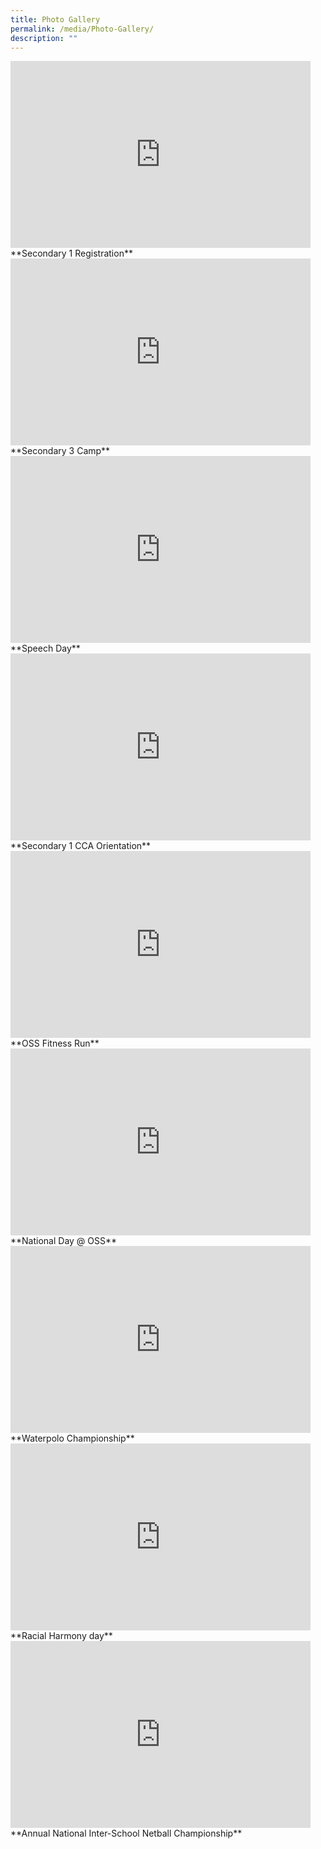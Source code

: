 ```yaml
---
title: Photo Gallery
permalink: /media/Photo-Gallery/
description: ""
---
```

<iframe src="https://docs.google.com/presentation/d/e/2PACX-1vQuNNleVCuVfNO0WC418LKqY-0gpP3VRQdQSdAxcDj5BIp1ZSCHv3FJaCkqZ8tkAcOBb9UWGnhWTfoU/embed?start=false&amp;loop=false&amp;delayms=3000" frameborder="0" width="480" height="299" allowfullscreen="true"></iframe>
**Secondary 1 Registration**

<iframe allowfullscreen="true" height="299" width="480" frameborder="0" src="https://docs.google.com/presentation/d/e/2PACX-1vQ_Pozy6U-UNPKXnka2AMFaHD-qdXFTh4I5ILgWgfxj6Ri9Hdbpgg2M9-5yMDnDflTnpLNgEwQHLCoF/embed?start=false&amp;loop=false&amp;delayms=3000"></iframe>
**Secondary 3 Camp**

<iframe src="https://docs.google.com/presentation/d/e/2PACX-1vR-k-QU0h3F9NzSnz0ydcqwDG9Lga2dA5eEOMTayYttHXHBe-YOnNkmZx7-JXzKcKFrIRaesdLG4uzm/embed?start=false&amp;loop=false&amp;delayms=3000" frameborder="0" width="480" height="299" allowfullscreen="true"></iframe>
**Speech Day**

<iframe allowfullscreen="true" height="299" width="480" frameborder="0" src="https://docs.google.com/presentation/d/e/2PACX-1vRd7obcKgnkjIka8ToM2hJaPF3xku41e0Ps9ilYOm_yisi7GmB-bDyAphWAqOf0K6OHKRSPVfKzOZHz/embed?start=false&amp;loop=false&amp;delayms=3000"></iframe>
**Secondary 1 CCA Orientation**

<iframe src="https://docs.google.com/presentation/d/e/2PACX-1vRBzzCao5FUUEhLfvkPlfRsnXplHoFkkgylakEk-SBL_6qx6KTdL72wXbpY3zO5dR13Cf_rWG8Ey7Hr/embed?start=false&amp;loop=false&amp;delayms=3000" frameborder="0" width="480" height="299" allowfullscreen="true"></iframe>
**OSS Fitness Run**

<iframe allowfullscreen="true" height="299" width="480" frameborder="0" src="https://docs.google.com/presentation/d/e/2PACX-1vTGYqSZ_St4OpiMHvnXJ2-G29UiIGRi_brIMKM544EMbahapXv_1HbcpPMFupRCO-r8B2lqQnaaGsVo/embed?start=false&amp;loop=false&amp;delayms=3000"></iframe>
**National Day @ OSS**

<iframe src="https://docs.google.com/presentation/d/e/2PACX-1vSsyCIxlG2IlKvgShAuxzhxPZByNIvRLgDvl8d7bDfxgdQOP-S8qpCxc4XWDVaJalsoek0CYRNFqKZF/embed?start=false&amp;loop=false&amp;delayms=3000" frameborder="0" width="480" height="299" allowfullscreen="true"></iframe>
**Waterpolo Championship**

<iframe src="https://docs.google.com/presentation/d/e/2PACX-1vQgTiR5tQH7h6BsScxNMhRuNJZiHoMnmh8mepLjCWaddvuo4vAnlNINEwzI82j0T1cAHyvXDccoCT8Z/embed?start=false&amp;loop=false&amp;delayms=3000" frameborder="0" width="480" height="299" allowfullscreen="true"></iframe>
**Racial Harmony day**

<iframe allowfullscreen="true" height="299" width="480" frameborder="0" src="https://docs.google.com/presentation/d/e/2PACX-1vTFumjalQazQ4rP14ZmDIFYsoYgDNTRGiu2SjI5iM4OUz27TkiAYzZikdr8hQkTKN9RCIa-fKCxN6M8/embed?start=false&amp;loop=false&amp;delayms=3000"></iframe>
**Annual National Inter-School Netball Championship**

